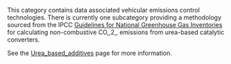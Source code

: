 This category contains data associated vehicular emissions control
technologies. There is currently one subcategory providing a methodology
sourced from the IPCC [Guidelines for National Greenhouse Gas
Inventories](http://www.ipcc-nggip.iges.or.jp/) for calculating
non-combustive CO,,2,, emissions from urea-based catalytic converters.

See the [Urea\_based\_additives](Urea_based_additives) page for more
information.
